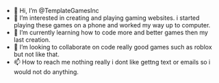 - 👋 Hi, I’m @TemplateGamesInc
- 👀 I’m interested in creating and playing gaming websites. i started playing these games on a phone and worked my way up to computer.
- 🌱 I’m currently learning how to code more and better games then my last creation.
- 💞️ I’m looking to collaborate on code really good games such as roblox but not like that.
- 📫 How to reach me nothing really i dont like gettng text or emails so i would not do anything.

<!---
TemplateGamesInc/TemplateGamesInc is a ✨ special ✨ repository because its `README.md` (this file) appears on your GitHub profile.
You can click the Preview link to take a look at your changes.
--->

